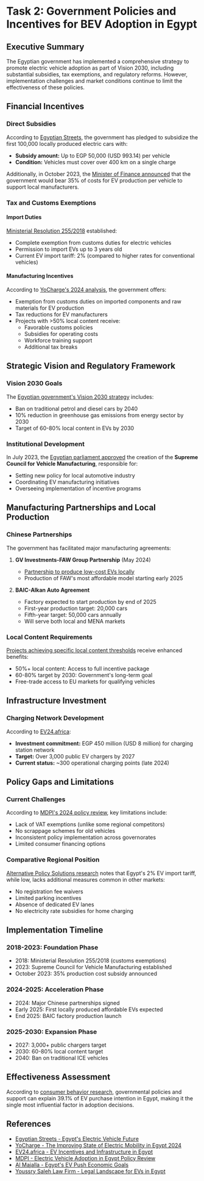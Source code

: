 # Task 2: Government Policies and Incentives for BEV Adoption in Egypt

## Executive Summary
The Egyptian government has implemented a comprehensive strategy to promote electric vehicle adoption as part of Vision 2030, including substantial subsidies, tax exemptions, and regulatory reforms. However, implementation challenges and market conditions continue to limit the effectiveness of these policies.

## Financial Incentives

### Direct Subsidies
According to [Egyptian Streets](https://egyptianstreets.com/2025/02/05/egypts-electric-vehicle-future-potential-and-challenges-ahead/), the government has pledged to subsidize the first 100,000 locally produced electric cars with:
- **Subsidy amount:** Up to EGP 50,000 (USD 993.14) per vehicle
- **Condition:** Vehicles must cover over 400 km on a single charge

Additionally, in October 2023, the [Minister of Finance announced](https://en.majalla.com/node/323349/business-economy/egypts-ev-push-drives-economic-growth-and-sustainability-goals) that the government would bear 35% of costs for EV production per vehicle to support local manufacturers.

### Tax and Customs Exemptions

#### Import Duties
[Ministerial Resolution 255/2018](https://youssrysaleh.com/en/the-legal-landscape-for-electric-vehicles-manufacturing-in-egypt/) established:
- Complete exemption from customs duties for electric vehicles
- Permission to import EVs up to 3 years old
- Current EV import tariff: 2% (compared to higher rates for conventional vehicles)

#### Manufacturing Incentives
According to [YoCharge's 2024 analysis](https://yocharge.com/news/revving-up-the-state-of-electric-mobility-in-egypt/), the government offers:
- Exemption from customs duties on imported components and raw materials for EV production
- Tax reductions for EV manufacturers
- Projects with >50% local content receive:
  - Favorable customs policies
  - Subsidies for operating costs
  - Workforce training support
  - Additional tax breaks

## Strategic Vision and Regulatory Framework

### Vision 2030 Goals
The [Egyptian government's Vision 2030 strategy](https://egyptianstreets.com/2025/02/05/egypts-electric-vehicle-future-potential-and-challenges-ahead/) includes:
- Ban on traditional petrol and diesel cars by 2040
- 10% reduction in greenhouse gas emissions from energy sector by 2030
- Target of 60-80% local content in EVs by 2030

### Institutional Development
In July 2023, the [Egyptian parliament approved](https://en.majalla.com/node/323349/business-economy/egypts-ev-push-drives-economic-growth-and-sustainability-goals) the creation of the **Supreme Council for Vehicle Manufacturing**, responsible for:
- Setting new policy for local automotive industry
- Coordinating EV manufacturing initiatives
- Overseeing implementation of incentive programs

## Manufacturing Partnerships and Local Production

### Chinese Partnerships
The government has facilitated major manufacturing agreements:

1. **GV Investments-FAW Group Partnership** (May 2024)
   - [Partnership to produce low-cost EVs locally](https://egyptianstreets.com/2025/02/05/egypts-electric-vehicle-future-potential-and-challenges-ahead/)
   - Production of FAW's most affordable model starting early 2025

2. **BAIC-Alkan Auto Agreement**
   - Factory expected to start production by end of 2025
   - First-year production target: 20,000 cars
   - Fifth-year target: 50,000 cars annually
   - Will serve both local and MENA markets

### Local Content Requirements
[Projects achieving specific local content thresholds](https://en.majalla.com/node/323349/business-economy/egypts-ev-push-drives-economic-growth-and-sustainability-goals) receive enhanced benefits:
- 50%+ local content: Access to full incentive package
- 60-80% target by 2030: Government's long-term goal
- Free-trade access to EU markets for qualifying vehicles

## Infrastructure Investment

### Charging Network Development
According to [EV24.africa](https://www.ev24.africa/ev-incentives-and-charging-infrastructure-in-egypt-whats-buyers-should-know/):
- **Investment commitment:** EGP 450 million (USD 8 million) for charging station network
- **Target:** Over 3,000 public EV chargers by 2027
- **Current status:** ~300 operational charging points (late 2024)

## Policy Gaps and Limitations

### Current Challenges
According to [MDPI's 2024 policy review](https://www.mdpi.com/2032-6653/16/8/423), key limitations include:
- Lack of VAT exemptions (unlike some regional competitors)
- No scrappage schemes for old vehicles
- Inconsistent policy implementation across governorates
- Limited consumer financing options

### Comparative Regional Position
[Alternative Policy Solutions research](https://aps.aucegypt.edu/en/articles/1013/electric-vehicle-adoption-in-egypt-a-long-way-to-go) notes that Egypt's 2% EV import tariff, while low, lacks additional measures common in other markets:
- No registration fee waivers
- Limited parking incentives
- Absence of dedicated EV lanes
- No electricity rate subsidies for home charging

## Implementation Timeline

### 2018-2023: Foundation Phase
- 2018: Ministerial Resolution 255/2018 (customs exemptions)
- 2023: Supreme Council for Vehicle Manufacturing established
- October 2023: 35% production cost subsidy announced

### 2024-2025: Acceleration Phase
- 2024: Major Chinese partnerships signed
- Early 2025: First locally produced affordable EVs expected
- End 2025: BAIC factory production launch

### 2025-2030: Expansion Phase
- 2027: 3,000+ public chargers target
- 2030: 60-80% local content target
- 2040: Ban on traditional ICE vehicles

## Effectiveness Assessment

According to [consumer behavior research](https://ideas.repec.org/a/ibn/ijmsjn/v14y2022i2p27.html), governmental policies and support can explain 39.1% of EV purchase intention in Egypt, making it the single most influential factor in adoption decisions.

## References

- [Egyptian Streets - Egypt's Electric Vehicle Future](https://egyptianstreets.com/2025/02/05/egypts-electric-vehicle-future-potential-and-challenges-ahead/)
- [YoCharge - The Improving State of Electric Mobility in Egypt 2024](https://yocharge.com/news/revving-up-the-state-of-electric-mobility-in-egypt/)
- [EV24.africa - EV Incentives and Infrastructure in Egypt](https://www.ev24.africa/ev-incentives-and-charging-infrastructure-in-egypt-whats-buyers-should-know/)
- [MDPI - Electric Vehicle Adoption in Egypt Policy Review](https://www.mdpi.com/2032-6653/16/8/423)
- [Al Majalla - Egypt's EV Push Economic Goals](https://en.majalla.com/node/323349/business-economy/egypts-ev-push-drives-economic-growth-and-sustainability-goals)
- [Youssry Saleh Law Firm - Legal Landscape for EVs in Egypt](https://youssrysaleh.com/en/the-legal-landscape-for-electric-vehicles-manufacturing-in-egypt/)